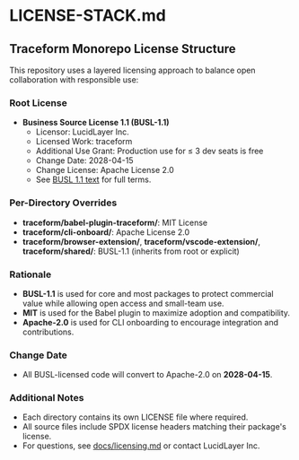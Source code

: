 # LICENSE-STACK.md

## Traceform Monorepo License Structure

This repository uses a layered licensing approach to balance open collaboration with responsible use:

### Root License
- **Business Source License 1.1 (BUSL-1.1)**
  - Licensor: LucidLayer Inc.
  - Licensed Work: traceform
  - Additional Use Grant: Production use for ≤ 3 dev seats is free
  - Change Date: 2028-04-15
  - Change License: Apache License 2.0
  - See [BUSL 1.1 text](https://mariadb.com/bsl11/) for full terms.

### Per-Directory Overrides
- **traceform/babel-plugin-traceform/**: MIT License
- **traceform/cli-onboard/**: Apache License 2.0
- **traceform/browser-extension/**, **traceform/vscode-extension/**, **traceform/shared/**: BUSL-1.1 (inherits from root or explicit)

### Rationale
- **BUSL-1.1** is used for core and most packages to protect commercial value while allowing open access and small-team use.
- **MIT** is used for the Babel plugin to maximize adoption and compatibility.
- **Apache-2.0** is used for CLI onboarding to encourage integration and contributions.

### Change Date
- All BUSL-licensed code will convert to Apache-2.0 on **2028-04-15**.

### Additional Notes
- Each directory contains its own LICENSE file where required.
- All source files include SPDX license headers matching their package's license.
- For questions, see [docs/licensing.md](docs/licensing.md) or contact LucidLayer Inc. 